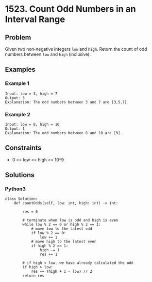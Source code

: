 # 1523. Count Odd Numbers in an Interval Range

## Problem

Given two non-negative integers `low` and `high`. Return the count of odd numbers between `low` and `high` (inclusive).

## Examples

### Example 1

```
Input: low = 3, high = 7
Output: 3
Explanation: The odd numbers between 3 and 7 are [3,5,7].
```

### Example 2

```
Input: low = 8, high = 10
Output: 1
Explanation: The odd numbers between 8 and 10 are [9].
```

## Constraints

* 0 <= low <= high <= 10^9

## Solutions

### Python3

```
class Solution:
    def countOdds(self, low: int, high: int) -> int:
        
        res = 0
        
        # terminate when low is odd and high is even
        while low % 2 == 0 or high % 2 == 1:
            # move low to the latest odd
            if low % 2 == 0:
                low += 1
            # move high to the latest even
            if high % 2 == 1:
                high -= 1
                res += 1
        
        # if high < low, we have already calculated the odd
        if high > low:
            res += (high + 1 - low) // 2
        return res
```
